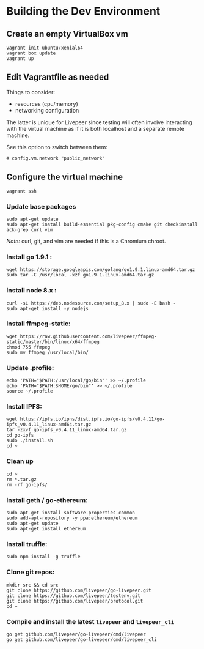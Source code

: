 # Building the Dev Environment

## Create an empty VirtualBox vm

```
vagrant init ubuntu/xenial64
vagrant box update
vagrant up
```

## Edit Vagrantfile as needed

Things to consider:
* resources (cpu/memory)
* networking configuration

The latter is unique for Livepeer since testing will often involve
interacting with the virtual machine as if it is both localhost and a
separate remote machine.

See this option to switch between them:
```
# config.vm.network "public_network"
```

## Configure the virtual machine

```
vagrant ssh
```

### Update base packages
```
sudo apt-get update
sudo apt-get install build-essential pkg-config cmake git checkinstall ack-grep curl vim
```

*Note:* curl, git, and vim are needed if this is a Chromium chroot.

### Install go 1.9.1 :
```
wget https://storage.googleapis.com/golang/go1.9.1.linux-amd64.tar.gz
sudo tar -C /usr/local -xzf go1.9.1.linux-amd64.tar.gz
```

### Install node 8.x :
```
curl -sL https://deb.nodesource.com/setup_8.x | sudo -E bash -
sudo apt-get install -y nodejs
```

### Install ffmpeg-static:
```
wget https://raw.githubusercontent.com/livepeer/ffmpeg-static/master/bin/linux/x64/ffmpeg
chmod 755 ffmpeg
sudo mv ffmpeg /usr/local/bin/
```

### Update .profile:
```
echo 'PATH="$PATH:/usr/local/go/bin"' >> ~/.profile
echo 'PATH="$PATH:$HOME/go/bin"' >> ~/.profile
source ~/.profile
```

### Install IPFS:
```
wget https://ipfs.io/ipns/dist.ipfs.io/go-ipfs/v0.4.11/go-ipfs_v0.4.11_linux-amd64.tar.gz
tar -zxvf go-ipfs_v0.4.11_linux-amd64.tar.gz
cd go-ipfs
sudo ./install.sh
cd ~
```

### Clean up
```
cd ~
rm *.tar.gz
rm -rf go-ipfs/
```

### Install geth / go-ethereum:
```
sudo apt-get install software-properties-common
sudo add-apt-repository -y ppa:ethereum/ethereum
sudo apt-get update
sudo apt-get install ethereum
```

### Install truffle:
```
sudo npm install -g truffle
```

### Clone git repos:
```
mkdir src && cd src
git clone https://github.com/livepeer/go-livepeer.git
git clone https://github.com/livepeer/testenv.git
git clone https://github.com/livepeer/protocol.git
cd ~
```

### Compile and install the latest `livepeer` and `livepeer_cli`
```
go get github.com/livepeer/go-livepeer/cmd/livepeer
go get github.com/livepeer/go-livepeer/cmd/livepeer_cli
```
